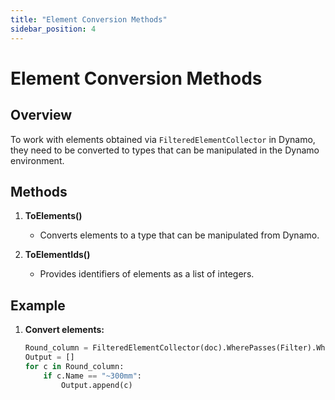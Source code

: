 ```yaml
---
title: "Element Conversion Methods"
sidebar_position: 4
---
```

# Element Conversion Methods
## Overview
To work with elements obtained via `FilteredElementCollector` in Dynamo, they need to be converted to types that can be manipulated in the Dynamo environment.

## Methods
1. **ToElements()**
    - Converts elements to a type that can be manipulated from Dynamo.
    
2. **ToElementIds()**
    - Provides identifiers of elements as a list of integers.

## Example
1. **Convert elements:**
    ```python
    Round_column = FilteredElementCollector(doc).WherePasses(Filter).WhereElementIsNotElementType().ToElements()
    Output = []
    for c in Round_column:
        if c.Name == "~300mm":
            Output.append(c)
    ```
